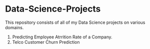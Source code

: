 # Data-Science-Projects
This repository consists of all of my Data Science projects on various domains.

1. Predicting Employee Atrrition Rate of a Company.
2. Telco Customer Churn Prediction
